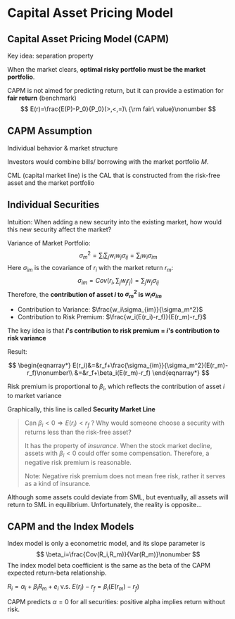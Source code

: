 # Capital Asset Pricing Model

## Capital Asset Pricing Model (CAPM)

Key idea: separation property

When the market clears, **optimal risky portfolio must be the market portfolio**.

CAPM is not aimed for predicting return, but it can provide a estimation for **fair return** (benchmark)
$$
E(r)=\frac{E(P)-P_0}{P_0}(>,<,=)\ {\rm fair\ value}\nonumber
$$

## CAPM Assumption

Individual behavior & market structure

Investors would combine bills/ borrowing with the market portfolio $M$.

CML (capital market line) is the CAL that is constructed from the risk-free asset and the market portfolio

## Individual Securities

Intuition: When adding a new security into the existing market, how would this new security affect the market?

Variance of Market Portfolio:
$$
\sigma_m^2=\sum_i\sum_jw_iw_j\sigma_{ij}=\sum_iw_i\sigma_{im}\nonumber
$$
Here $\sigma_{im}$ is the covariance of $r_i$ with the market return $r_m$:
$$
\sigma_{im}=Cov\left(r_i,\sum_{j}w_jr_j\right)=\sum_jw_j\sigma_{ij}\nonumber
$$
Therefore, the **contribution of asset $i$ to $\sigma_m^2$ is $w_i\sigma_{im}$**

- Contribution to Variance: $\frac{w_i\sigma_{im}}{\sigma_m^2}$
- Contribution to Risk Premium: $\frac{w_i(E(r_i)-r_f)}{E(r_m)-r_f}$

The key idea is that **$i$'s contribution to risk premium = $i$'s contribution to risk variance**

Result:

$$
\begin{eqnarray*}
E(r_i)&=&r_f+\frac{\sigma_{im}}{\sigma_m^2}(E(r_m)-r_f)\nonumber\\
&=&r_f+\beta_i(E(r_m)-r_f)
\end{eqnarray*}
$$

Risk premium is proportional to $\beta_i$, which reflects the contribution of asset $i$ to market variance

Graphically, this line is called **Security Market Line**

> Can $\beta_i<0\Rightarrow E(r_i)<r_f$ ? Why would someone choose a security with returns less than the risk-free asset?
>
> It has the property of *insurance*. When the stock market decline, assets with $\beta_i<0$​ could offer some compensation. Therefore, a negative risk premium is reasonable.
>
> Note: Negative risk premium does not mean free risk, rather it serves as a kind of insurance.

Although some assets could deviate from SML, but eventually, all assets will return to SML in equilibrium. Unfortunately, the reality is opposite...

## CAPM and the Index Models

Index model is only a econometric model, and its slope parameter is
$$
\beta_i=\frac{Cov(R_i,R_m)}{Var(R_m)}\nonumber
$$
The index model beta coefficient is the same as the beta of the CAPM expected return-beta relationship.

$R_i=\alpha_i+\beta_iR_m+e_i$ v.s. $E(r_i)-r_f=\beta_i(E(r_m)-r_f)$

CAPM predicts $\alpha=0$ for all securities: positive alpha implies return without risk.

